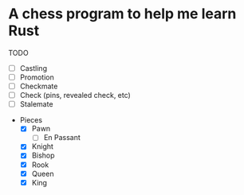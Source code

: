 # A chess program to help me learn Rust

TODO 
- [ ] Castling
- [ ] Promotion
- [ ] Checkmate
- [ ] Check (pins, revealed check, etc)
- [ ] Stalemate
- Pieces
  - [x] Pawn
    - [ ] En Passant
  - [x] Knight
  - [x] Bishop
  - [x] Rook
  - [x] Queen
  - [x] King